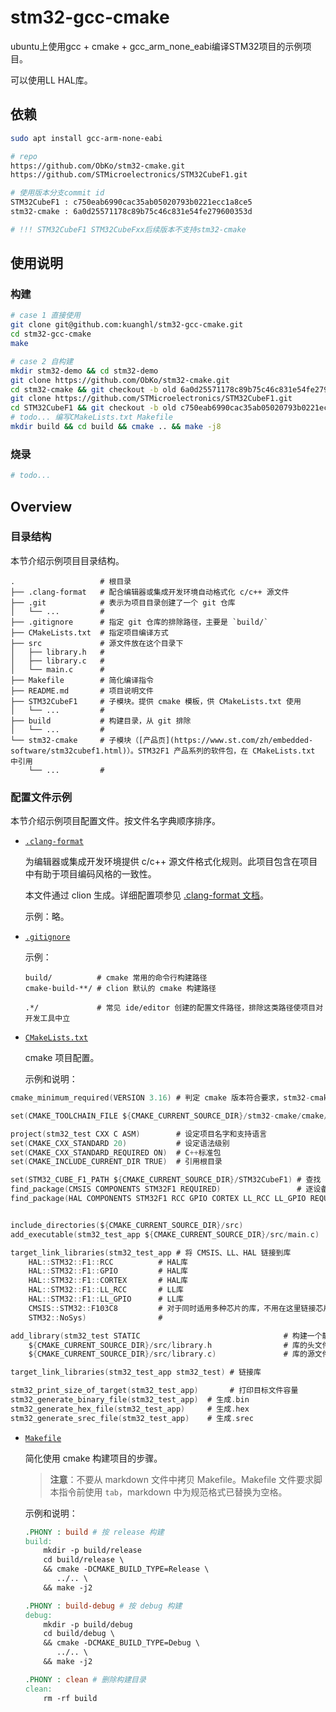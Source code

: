 ﻿# stm32-gcc-cmake

ubuntu上使用gcc + cmake + gcc_arm_none_eabi编译STM32项目的示例项目。

可以使用LL HAL库。

## 依赖

```sh
sudo apt install gcc-arm-none-eabi

# repo
https://github.com/ObKo/stm32-cmake.git
https://github.com/STMicroelectronics/STM32CubeF1.git

# 使用版本分支commit id
STM32CubeF1 : c750eab6990cac35ab05020793b0221ecc1a8ce5
stm32-cmake : 6a0d25571178c89b75c46c831e54fe279600353d

# !!! STM32CubeF1 STM32CubeFxx后续版本不支持stm32-cmake
```

## 使用说明

### 构建
```sh
# case 1 直接使用
git clone git@github.com:kuanghl/stm32-gcc-cmake.git
cd stm32-gcc-cmake
make

# case 2 自构建
mkdir stm32-demo && cd stm32-demo
git clone https://github.com/ObKo/stm32-cmake.git
cd stm32-cmake && git checkout -b old 6a0d25571178c89b75c46c831e54fe279600353d
git clone https://github.com/STMicroelectronics/STM32CubeF1.git
cd STM32CubeF1 && git checkout -b old c750eab6990cac35ab05020793b0221ecc1a8ce5
# todo... 编写CMakeLists.txt Makefile
mkdir build && cd build && cmake .. && make -j8
```

### 烧录

```sh
# todo...
```


## Overview

### 目录结构

本节介绍示例项目目录结构。

```raw
.                   # 根目录
├── .clang-format   # 配合编辑器或集成开发环境自动格式化 c/c++ 源文件
├── .git            # 表示为项目目录创建了一个 git 仓库
│   └── ...         #
├── .gitignore      # 指定 git 仓库的排除路径，主要是 `build/`
├── CMakeLists.txt  # 指定项目编译方式
├── src             # 源文件放在这个目录下
│   ├── library.h   #
│   ├── library.c   #
│   └── main.c      #
├── Makefile        # 简化编译指令
├── README.md       # 项目说明文件
├── STM32CubeF1     # 子模块。提供 cmake 模板，供 CMakeLists.txt 使用
│   └── ...         #
├── build           # 构建目录，从 git 排除
│   └── ...         #
└── stm32-cmake     # 子模块（[产品页](https://www.st.com/zh/embedded-software/stm32cubef1.html)）。STM32F1 产品系列的软件包，在 CMakeLists.txt 中引用
    └── ...         #
```

### 配置文件示例

本节介绍示例项目配置文件。按文件名字典顺序排序。

- [`.clang-format`](.clang-format)

  为编辑器或集成开发环境提供 c/c++ 源文件格式化规则。此项目包含在项目中有助于项目编码风格的一致性。

  本文件通过 clion 生成。详细配置项参见 [.clang-format 文档](https://clang.llvm.org/docs/ClangFormat.html)。

  示例：略。

- [`.gitignore`](.gitignore)

  示例：

  ```.gitignore
  build/          # cmake 常用的命令行构建路径
  cmake-build-**/ # clion 默认的 cmake 构建路径

  .*/             # 常见 ide/editor 创建的配置文件路径，排除这类路径使项目对开发工具中立
  ```

- [`CMakeLists.txt`](CMakeLists.txt)

  cmake 项目配置。

  示例和说明：

```c
cmake_minimum_required(VERSION 3.16) # 判定 cmake 版本符合要求，stm32-cmake 模块本身要求至少 3.16

set(CMAKE_TOOLCHAIN_FILE ${CMAKE_CURRENT_SOURCE_DIR}/stm32-cmake/cmake/stm32_gcc.cmake)  # 引用 stm32-cmake

project(stm32_test CXX C ASM)        # 设定项目名字和支持语言
set(CMAKE_CXX_STANDARD 20)           # 设定语法级别
set(CMAKE_CXX_STANDARD_REQUIRED ON)  # C++标准包
set(CMAKE_INCLUDE_CURRENT_DIR TRUE)  # 引用根目录

set(STM32_CUBE_F1_PATH ${CMAKE_CURRENT_SOURCE_DIR}/STM32CubeF1) # 查找 STMCubeF1 库
find_package(CMSIS COMPONENTS STM32F1 REQUIRED)                 # 逐设备引用 CMSIS
find_package(HAL COMPONENTS STM32F1 RCC GPIO CORTEX LL_RCC LL_GPIO REQUIRED) # 逐模块引用 HAL


include_directories(${CMAKE_CURRENT_SOURCE_DIR}/src)                       # 暴露stm32f1xx_hal_conf.h
add_executable(stm32_test_app ${CMAKE_CURRENT_SOURCE_DIR}/src/main.c)      # 一个构建目标,默认生成.elf 

target_link_libraries(stm32_test_app # 将 CMSIS、LL、HAL 链接到库
    HAL::STM32::F1::RCC          # HAL库
    HAL::STM32::F1::GPIO         # HAL库
    HAL::STM32::F1::CORTEX       # HAL库   
    HAL::STM32::F1::LL_RCC       # LL库
    HAL::STM32::F1::LL_GPIO      # LL库
    CMSIS::STM32::F103C8         # 对于同时适用多种芯片的库，不用在这里链接芯片相关库
    STM32::NoSys)                #

add_library(stm32_test STATIC                                # 构建一个静态库。静态库只需要构建一次，可以在多个目标之间复用
    ${CMAKE_CURRENT_SOURCE_DIR}/src/library.h                # 库的头文件，头文件不需要编译，但写在这里 VSCode + CMake 插件才会为其提供正确的高亮和跳转
    ${CMAKE_CURRENT_SOURCE_DIR}/src/library.c)               # 库的源文件，支持 c 

target_link_libraries(stm32_test_app stm32_test) # 链接库

stm32_print_size_of_target(stm32_test_app)       # 打印目标文件容量
stm32_generate_binary_file(stm32_test_app)  # 生成.bin
stm32_generate_hex_file(stm32_test_app)     # 生成.hex
stm32_generate_srec_file(stm32_test_app)    # 生成.srec
```

- [`Makefile`](Makefile)

  简化使用 cmake 构建项目的步骤。

  > **注意**：不要从 markdown 文件中拷贝 Makefile。Makefile 文件要求脚本指令前使用 `tab`，markdown 中为规范格式已替换为空格。

  示例和说明：

  ```Makefile
  .PHONY : build # 按 release 构建
  build:
      mkdir -p build/release
      cd build/release \
      && cmake -DCMAKE_BUILD_TYPE=Release \
         ../.. \
      && make -j2

  .PHONY : build-debug # 按 debug 构建
  debug:
      mkdir -p build/debug
      cd build/debug \
      && cmake -DCMAKE_BUILD_TYPE=Debug \
         ../.. \
      && make -j2

  .PHONY : clean # 删除构建目录
  clean:
      rm -rf build
  ```
